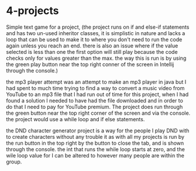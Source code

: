 # 4-projects
Simple text game for a project, (the project runs on if and else-if statements and has two un-used inheritor classes, it is simplistic in nature and lacks a loop that can be used to make it to where you don't need to run the code again unless you reach an end. there is also an issue where if the value selected is less than one the first option will still play because the code checks only for values greater than the max. the way this is run is by using the green play button near the top right conner of the screen in Intellij through the console.)

the mp3 player attempt was an attempt to make an mp3 player in java but I had spent to much time trying to find a way to convert a music video from YouTube to an mp3 file that I had run out of time for this project, when I had found a solution I needed to have had the file downloaded and in order to do that I need to pay for YouTube premium. The project does run through the green button near the top right corner of the screen and via the console. the project would use a while loop and if else statements.

the DND character generator project is a way for the people I play DND with to create characters without any trouble it as with all my projects is run by the run button in the top right by the button to close the tab, and is shown through the console. the int that runs the while loop starts at zero, and the wile loop value for I can be altered to however many people are within the group. 
